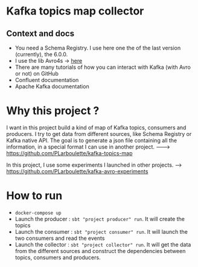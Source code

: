# Kafka topics map collector 

## Context and docs 
 
- You need a Schema Registry. I use here one the of the last version (currently), the 6.0.0. 
- I use the lib Avro4s -> [here](https://github.com/sksamuel/avro4s)
- There are many tutorials of how you can interact with Kafka (with Avro or not)  on GitHub
- Confluent documentation 
- Apache Kafka documentation 

# Why this project ? 
I want in this project build a kind of map of Kafka topics, consumers and producers. 
I try to get data from different sources, like Schema Registry or Kafka native API. 
The goal is to generate a json file containing all the information, in a special format I can use in another project. 
---> https://github.com/PLarboulette/kafka-topics-map

In this project, I use some experiments I launched in other projects. 
--> https://github.com/PLarboulette/kafka-avro-experiments

# How to run 
- `docker-compose up`
- Launch the producer : `sbt "project producer" run`. It will create the topics 
- Launch the consumer : `sbt "project consumer" run`. It will launch the two consumers and read the events 
- Launch the collector : `sbt "project collector" run`. It will get the data from the different sources and construct the dependencies between topics, consumers and producers. 
